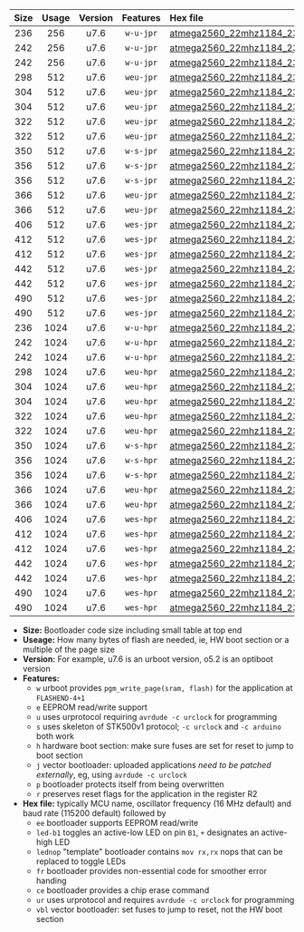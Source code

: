 |Size|Usage|Version|Features|Hex file|
|:-:|:-:|:-:|:-:|:--|
|236|256|u7.6|`w-u-jpr`|[atmega2560_22mhz1184_230400bps_ur_vbl.hex](https://raw.githubusercontent.com/stefanrueger/urboot/main//atmega2560_22mhz1184_230400bps_ur_vbl.hex)|
|242|256|u7.6|`w-u-jpr`|[atmega2560_22mhz1184_230400bps_led+b7_ur_vbl.hex](https://raw.githubusercontent.com/stefanrueger/urboot/main//atmega2560_22mhz1184_230400bps_led+b7_ur_vbl.hex)|
|242|256|u7.6|`w-u-jpr`|[atmega2560_22mhz1184_230400bps_lednop_ur_vbl.hex](https://raw.githubusercontent.com/stefanrueger/urboot/main//atmega2560_22mhz1184_230400bps_lednop_ur_vbl.hex)|
|298|512|u7.6|`weu-jpr`|[atmega2560_22mhz1184_230400bps_ee_ur_vbl.hex](https://raw.githubusercontent.com/stefanrueger/urboot/main//atmega2560_22mhz1184_230400bps_ee_ur_vbl.hex)|
|304|512|u7.6|`weu-jpr`|[atmega2560_22mhz1184_230400bps_ee_led+b7_ur_vbl.hex](https://raw.githubusercontent.com/stefanrueger/urboot/main//atmega2560_22mhz1184_230400bps_ee_led+b7_ur_vbl.hex)|
|304|512|u7.6|`weu-jpr`|[atmega2560_22mhz1184_230400bps_ee_lednop_ur_vbl.hex](https://raw.githubusercontent.com/stefanrueger/urboot/main//atmega2560_22mhz1184_230400bps_ee_lednop_ur_vbl.hex)|
|322|512|u7.6|`weu-jpr`|[atmega2560_22mhz1184_230400bps_ee_led+b7_fr_ur_vbl.hex](https://raw.githubusercontent.com/stefanrueger/urboot/main//atmega2560_22mhz1184_230400bps_ee_led+b7_fr_ur_vbl.hex)|
|322|512|u7.6|`weu-jpr`|[atmega2560_22mhz1184_230400bps_ee_lednop_fr_ur_vbl.hex](https://raw.githubusercontent.com/stefanrueger/urboot/main//atmega2560_22mhz1184_230400bps_ee_lednop_fr_ur_vbl.hex)|
|350|512|u7.6|`w-s-jpr`|[atmega2560_22mhz1184_230400bps_vbl.hex](https://raw.githubusercontent.com/stefanrueger/urboot/main//atmega2560_22mhz1184_230400bps_vbl.hex)|
|356|512|u7.6|`w-s-jpr`|[atmega2560_22mhz1184_230400bps_led+b7_vbl.hex](https://raw.githubusercontent.com/stefanrueger/urboot/main//atmega2560_22mhz1184_230400bps_led+b7_vbl.hex)|
|356|512|u7.6|`w-s-jpr`|[atmega2560_22mhz1184_230400bps_lednop_vbl.hex](https://raw.githubusercontent.com/stefanrueger/urboot/main//atmega2560_22mhz1184_230400bps_lednop_vbl.hex)|
|366|512|u7.6|`weu-jpr`|[atmega2560_22mhz1184_230400bps_ee_led+b7_fr_ce_ur_vbl.hex](https://raw.githubusercontent.com/stefanrueger/urboot/main//atmega2560_22mhz1184_230400bps_ee_led+b7_fr_ce_ur_vbl.hex)|
|366|512|u7.6|`weu-jpr`|[atmega2560_22mhz1184_230400bps_ee_lednop_fr_ce_ur_vbl.hex](https://raw.githubusercontent.com/stefanrueger/urboot/main//atmega2560_22mhz1184_230400bps_ee_lednop_fr_ce_ur_vbl.hex)|
|406|512|u7.6|`wes-jpr`|[atmega2560_22mhz1184_230400bps_ee_vbl.hex](https://raw.githubusercontent.com/stefanrueger/urboot/main//atmega2560_22mhz1184_230400bps_ee_vbl.hex)|
|412|512|u7.6|`wes-jpr`|[atmega2560_22mhz1184_230400bps_ee_led+b7_vbl.hex](https://raw.githubusercontent.com/stefanrueger/urboot/main//atmega2560_22mhz1184_230400bps_ee_led+b7_vbl.hex)|
|412|512|u7.6|`wes-jpr`|[atmega2560_22mhz1184_230400bps_ee_lednop_vbl.hex](https://raw.githubusercontent.com/stefanrueger/urboot/main//atmega2560_22mhz1184_230400bps_ee_lednop_vbl.hex)|
|442|512|u7.6|`wes-jpr`|[atmega2560_22mhz1184_230400bps_ee_led+b7_fr_vbl.hex](https://raw.githubusercontent.com/stefanrueger/urboot/main//atmega2560_22mhz1184_230400bps_ee_led+b7_fr_vbl.hex)|
|442|512|u7.6|`wes-jpr`|[atmega2560_22mhz1184_230400bps_ee_lednop_fr_vbl.hex](https://raw.githubusercontent.com/stefanrueger/urboot/main//atmega2560_22mhz1184_230400bps_ee_lednop_fr_vbl.hex)|
|490|512|u7.6|`wes-jpr`|[atmega2560_22mhz1184_230400bps_ee_led+b7_fr_ce_vbl.hex](https://raw.githubusercontent.com/stefanrueger/urboot/main//atmega2560_22mhz1184_230400bps_ee_led+b7_fr_ce_vbl.hex)|
|490|512|u7.6|`wes-jpr`|[atmega2560_22mhz1184_230400bps_ee_lednop_fr_ce_vbl.hex](https://raw.githubusercontent.com/stefanrueger/urboot/main//atmega2560_22mhz1184_230400bps_ee_lednop_fr_ce_vbl.hex)|
|236|1024|u7.6|`w-u-hpr`|[atmega2560_22mhz1184_230400bps_ur.hex](https://raw.githubusercontent.com/stefanrueger/urboot/main//atmega2560_22mhz1184_230400bps_ur.hex)|
|242|1024|u7.6|`w-u-hpr`|[atmega2560_22mhz1184_230400bps_led+b7_ur.hex](https://raw.githubusercontent.com/stefanrueger/urboot/main//atmega2560_22mhz1184_230400bps_led+b7_ur.hex)|
|242|1024|u7.6|`w-u-hpr`|[atmega2560_22mhz1184_230400bps_lednop_ur.hex](https://raw.githubusercontent.com/stefanrueger/urboot/main//atmega2560_22mhz1184_230400bps_lednop_ur.hex)|
|298|1024|u7.6|`weu-hpr`|[atmega2560_22mhz1184_230400bps_ee_ur.hex](https://raw.githubusercontent.com/stefanrueger/urboot/main//atmega2560_22mhz1184_230400bps_ee_ur.hex)|
|304|1024|u7.6|`weu-hpr`|[atmega2560_22mhz1184_230400bps_ee_led+b7_ur.hex](https://raw.githubusercontent.com/stefanrueger/urboot/main//atmega2560_22mhz1184_230400bps_ee_led+b7_ur.hex)|
|304|1024|u7.6|`weu-hpr`|[atmega2560_22mhz1184_230400bps_ee_lednop_ur.hex](https://raw.githubusercontent.com/stefanrueger/urboot/main//atmega2560_22mhz1184_230400bps_ee_lednop_ur.hex)|
|322|1024|u7.6|`weu-hpr`|[atmega2560_22mhz1184_230400bps_ee_led+b7_fr_ur.hex](https://raw.githubusercontent.com/stefanrueger/urboot/main//atmega2560_22mhz1184_230400bps_ee_led+b7_fr_ur.hex)|
|322|1024|u7.6|`weu-hpr`|[atmega2560_22mhz1184_230400bps_ee_lednop_fr_ur.hex](https://raw.githubusercontent.com/stefanrueger/urboot/main//atmega2560_22mhz1184_230400bps_ee_lednop_fr_ur.hex)|
|350|1024|u7.6|`w-s-hpr`|[atmega2560_22mhz1184_230400bps.hex](https://raw.githubusercontent.com/stefanrueger/urboot/main//atmega2560_22mhz1184_230400bps.hex)|
|356|1024|u7.6|`w-s-hpr`|[atmega2560_22mhz1184_230400bps_led+b7.hex](https://raw.githubusercontent.com/stefanrueger/urboot/main//atmega2560_22mhz1184_230400bps_led+b7.hex)|
|356|1024|u7.6|`w-s-hpr`|[atmega2560_22mhz1184_230400bps_lednop.hex](https://raw.githubusercontent.com/stefanrueger/urboot/main//atmega2560_22mhz1184_230400bps_lednop.hex)|
|366|1024|u7.6|`weu-hpr`|[atmega2560_22mhz1184_230400bps_ee_led+b7_fr_ce_ur.hex](https://raw.githubusercontent.com/stefanrueger/urboot/main//atmega2560_22mhz1184_230400bps_ee_led+b7_fr_ce_ur.hex)|
|366|1024|u7.6|`weu-hpr`|[atmega2560_22mhz1184_230400bps_ee_lednop_fr_ce_ur.hex](https://raw.githubusercontent.com/stefanrueger/urboot/main//atmega2560_22mhz1184_230400bps_ee_lednop_fr_ce_ur.hex)|
|406|1024|u7.6|`wes-hpr`|[atmega2560_22mhz1184_230400bps_ee.hex](https://raw.githubusercontent.com/stefanrueger/urboot/main//atmega2560_22mhz1184_230400bps_ee.hex)|
|412|1024|u7.6|`wes-hpr`|[atmega2560_22mhz1184_230400bps_ee_led+b7.hex](https://raw.githubusercontent.com/stefanrueger/urboot/main//atmega2560_22mhz1184_230400bps_ee_led+b7.hex)|
|412|1024|u7.6|`wes-hpr`|[atmega2560_22mhz1184_230400bps_ee_lednop.hex](https://raw.githubusercontent.com/stefanrueger/urboot/main//atmega2560_22mhz1184_230400bps_ee_lednop.hex)|
|442|1024|u7.6|`wes-hpr`|[atmega2560_22mhz1184_230400bps_ee_led+b7_fr.hex](https://raw.githubusercontent.com/stefanrueger/urboot/main//atmega2560_22mhz1184_230400bps_ee_led+b7_fr.hex)|
|442|1024|u7.6|`wes-hpr`|[atmega2560_22mhz1184_230400bps_ee_lednop_fr.hex](https://raw.githubusercontent.com/stefanrueger/urboot/main//atmega2560_22mhz1184_230400bps_ee_lednop_fr.hex)|
|490|1024|u7.6|`wes-hpr`|[atmega2560_22mhz1184_230400bps_ee_led+b7_fr_ce.hex](https://raw.githubusercontent.com/stefanrueger/urboot/main//atmega2560_22mhz1184_230400bps_ee_led+b7_fr_ce.hex)|
|490|1024|u7.6|`wes-hpr`|[atmega2560_22mhz1184_230400bps_ee_lednop_fr_ce.hex](https://raw.githubusercontent.com/stefanrueger/urboot/main//atmega2560_22mhz1184_230400bps_ee_lednop_fr_ce.hex)|

- **Size:** Bootloader code size including small table at top end
- **Useage:** How many bytes of flash are needed, ie, HW boot section or a multiple of the page size
- **Version:** For example, u7.6 is an urboot version, o5.2 is an optiboot version
- **Features:**
  + `w` urboot provides `pgm_write_page(sram, flash)` for the application at `FLASHEND-4+1`
  + `e` EEPROM read/write support
  + `u` uses urprotocol requiring `avrdude -c urclock` for programming
  + `s` uses skeleton of STK500v1 protocol; `-c urclock` and `-c arduino` both work
  + `h` hardware boot section: make sure fuses are set for reset to jump to boot section
  + `j` vector bootloader: uploaded applications *need to be patched externally*, eg, using `avrdude -c urclock`
  + `p` bootloader protects itself from being overwritten
  + `r` preserves reset flags for the application in the register R2
- **Hex file:** typically MCU name, oscillator frequency (16 MHz default) and baud rate (115200 default) followed by
  + `ee` bootloader supports EEPROM read/write
  + `led-b1` toggles an active-low LED on pin `B1`, `+` designates an active-high LED
  + `lednop` "template" bootloader contains `mov rx,rx` nops that can be replaced to toggle LEDs
  + `fr` bootloader provides non-essential code for smoother error handing
  + `ce` bootloader provides a chip erase command
  + `ur` uses urprotocol and requires `avrdude -c urclock` for programming
  + `vbl` vector bootloader: set fuses to jump to reset, not the HW boot section
